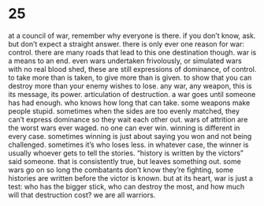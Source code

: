 # 25

at a council of war, remember why everyone is there. if you don’t know, ask. but don’t expect a straight answer. there is only ever one reason for war: control. there are many roads that lead to this one destination though. war is a means to an end. even wars undertaken frivolously, or simulated wars with no real blood shed, these are still expressions of dominance, of control. to take more than is taken, to give more than is given. to show that you can destroy more than your enemy wishes to lose. any war, any weapon, this is its message, its power. articulation of destruction. a war goes until someone has had enough. who knows how long that can take. some weapons make people stupid. sometimes when the sides are too evenly matched, they can’t express dominance so they wait each other out. wars of attrition are the worst wars ever waged. no one can ever win. winning is different in every case. sometimes winning is just about saying you won and not being challenged. sometimes it’s who loses less. in whatever case, the winner is usually whoever gets to tell the stories. “history is written by the victors” said someone. that is consistently true, but leaves something out. some wars go on so long the combatants don’t know they’re fighting, some histories are written before the victor is known. but at its heart, war is just a test: who has the bigger stick, who can destroy the most, and how much will that destruction cost? we are all warriors. 